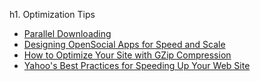 h1. Optimization Tips

- [Parallel Downloading](http://www.websiteoptimization.com/speed/tweak/parallel/)
- [Designing OpenSocial Apps for Speed and Scale](http://www.slideshare.net/chanezon/gdd-japan-2009-designing-opensocial-apps-for-speed-and-scale)
- [How to Optimize Your Site with GZip Compression](http://betterexplained.com/articles/how-to-optimize-your-site-with-gzip-compression/)
- [Yahoo's Best Practices for Speeding Up Your Web Site](http://developer.yahoo.com/performance/rules.html)